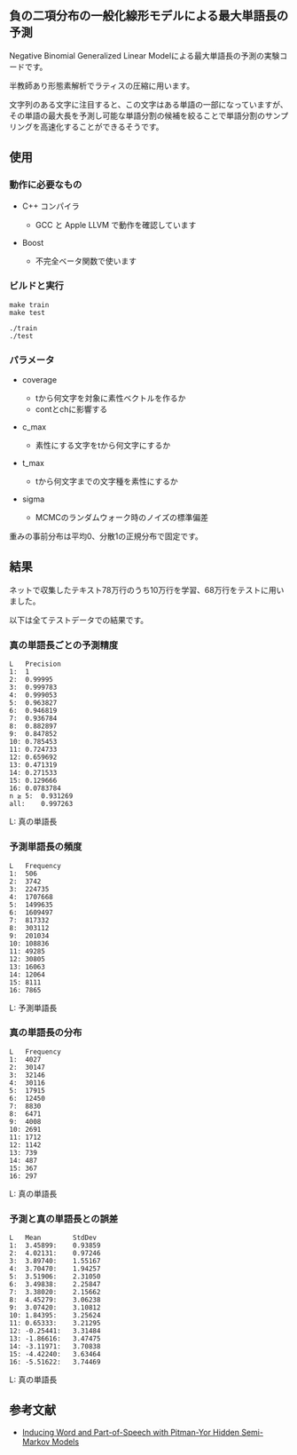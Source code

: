 ## 負の二項分布の一般化線形モデルによる最大単語長の予測

Negative Binomial Generalized Linear Modelによる最大単語長の予測の実験コードです。

半教師あり形態素解析でラティスの圧縮に用います。

文字列のある文字に注目すると、この文字はある単語の一部になっていますが、その単語の最大長を予測し可能な単語分割の候補を絞ることで単語分割のサンプリングを高速化することができるそうです。

## 使用

### 動作に必要なもの

- C++ コンパイラ
	- GCC と Apple LLVM で動作を確認しています

- Boost
	- 不完全ベータ関数で使います

### ビルドと実行

```
make train
make test
```

```
./train
./test
```

### パラメータ

- coverage
	- tから何文字を対象に素性ベクトルを作るか
	- contとchに影響する

- c_max
	- 素性にする文字をtから何文字にするか

- t_max
	- tから何文字までの文字種を素性にするか

- sigma
	- MCMCのランダムウォーク時のノイズの標準偏差

重みの事前分布は平均0、分散1の正規分布で固定です。

## 結果

ネットで収集したテキスト78万行のうち10万行を学習、68万行をテストに用いました。

以下は全てテストデータでの結果です。

### 真の単語長ごとの予測精度

```
L	Precision 
1:	1
2:	0.99995
3:	0.999783
4:	0.999053
5:	0.963827
6:	0.946819
7:	0.936784
8:	0.882897
9:	0.847852
10:	0.785453
11:	0.724733
12:	0.659692
13:	0.471319
14:	0.271533
15:	0.129666
16:	0.0783784
n ≥ 5:	0.931269
all:	0.997263
```

L: 真の単語長

### 予測単語長の頻度

```
L	Frequency
1:	506
2:	3742
3:	224735
4:	1707668
5:	1499635
6:	1609497
7:	817332
8:	303112
9:	201034
10:	108836
11:	49285
12:	30805
13:	16063
14:	12064
15:	8111
16:	7865
```

L: 予測単語長

### 真の単語長の分布

```
L	Frequency
1:	4027
2:	30147
3:	32146
4:	30116
5:	17915
6:	12450
7:	8830
8:	6471
9:	4008
10:	2691
11:	1712
12:	1142
13:	739
14:	487
15:	367
16:	297
```

L: 真の単語長

### 予測と真の単語長との誤差

```
L	Mean		StdDev
1:	3.45899:	0.93859
2:	4.02131:	0.97246
3:	3.89740:	1.55167
4:	3.70470:	1.94257
5:	3.51906:	2.31050
6:	3.49838:	2.25847
7:	3.38020:	2.15662
8:	4.45279:	3.06238
9:	3.07420:	3.10812
10:	1.84395:	3.25624
11:	0.65333:	3.21295
12:	-0.25441:	3.31484
13:	-1.86616:	3.47475
14:	-3.11971:	3.70838
15:	-4.42240:	3.63464
16:	-5.51622:	3.74469
```

L: 真の単語長

## 参考文献

- [Inducing Word and Part-of-Speech with Pitman-Yor Hidden Semi-Markov Models](http://chasen.org/~daiti-m/paper/acl2015pyhsmm.pdf)